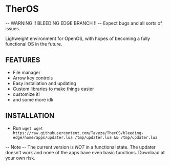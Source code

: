 # TherOS
-- WARNING !! BLEEDING EDGE BRANCH !! --
Expect bugs and all sorts of issues.

Lighweight environment for OpenOS, with hopes of becoming a fully functional OS in the future.

## FEATURES
- File manager
- Arrow key controls
- Easy installation and updating
- Custom libraries to make things easier
- customize it!
- and some more idk

## INSTALLATION

- Run `wget wget https://raw.githubusercontent.com/Tavyza/TherOS/bleeding-edge/home/apps/updater.lua /tmp/updater.lua && /tmp/updater.lua`

-- Note --
The current version is *NOT* in a functional state. The updater doesn't work and none of the apps have even basic functions. Download at your own risk.